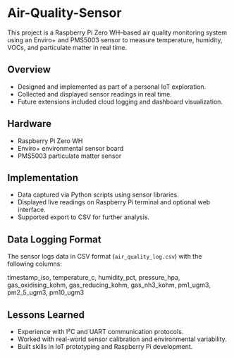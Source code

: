 # Air-Quality-Sensor
This project is a Raspberry Pi Zero WH–based air quality monitoring system using an Enviro+ and PMS5003 sensor to measure temperature, humidity, VOCs, and particulate matter in real time.  

## Overview
- Designed and implemented as part of a personal IoT exploration.
- Collected and displayed sensor readings in real time.
- Future extensions included cloud logging and dashboard visualization.

## Hardware
- Raspberry Pi Zero WH  
- Enviro+ environmental sensor board  
- PMS5003 particulate matter sensor  

## Implementation
- Data captured via Python scripts using sensor libraries.
- Displayed live readings on Raspberry Pi terminal and optional web interface.
- Supported export to CSV for further analysis.

## Data Logging Format

The sensor logs data in CSV format (`air_quality_log.csv`) with the following columns:

timestamp_iso, temperature_c, humidity_pct, pressure_hpa,
gas_oxidising_kohm, gas_reducing_kohm, gas_nh3_kohm,
pm1_ugm3, pm2_5_ugm3, pm10_ugm3


## Lessons Learned
- Experience with I²C and UART communication protocols.  
- Worked with real-world sensor calibration and environmental variability.  
- Built skills in IoT prototyping and Raspberry Pi development.
